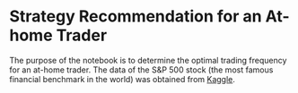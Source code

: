 # Strategy Recommendation for an At-home Trader

The purpose of the notebook is to determine the optimal trading frequency for an at-home trader. The data of the S&P 500 stock (the most famous financial benchmark in the world) was obtained from [Kaggle](https://www.kaggle.com/datasets/andrewmvd/sp-500-stocks). 
